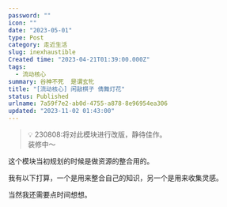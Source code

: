 ```yaml
---
password: ""
icon: ""
date: "2023-05-01"
type: Post
category: 走近生活
slug: inexhaustible
Created time: "2023-04-21T01:39:00.000Z"
tags:
  - 流动核心
summary: 谷神不死  是谓玄牝
title: "[流动核心] 闲敲棋子 倩舞灯花"
status: Published
urlname: 7a59f7e2-ab0d-4755-a878-8e96954ea306
updated: "2023-11-02 01:43:00"
---
```


> 💡 230808:将对此模块进行改版，静待佳作。  
> 装修中～

这个模块当初规划的时候是做资源的整合用的。

我有以下打算，一个是用来整合自己的知识，另一个是用来收集灵感。

当然我还需要点时间想想。
